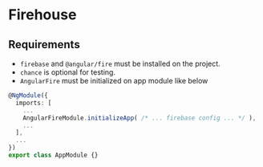 # Firehouse

## Requirements

* `firebase` and `@angular/fire` must be installed on the project.
* `chance` is optional for testing.
* `AngularFire` must be initialized on app module like below

```` typescript
@NgModule({
  imports: [
    ...
    AngularFireModule.initializeApp( /* ... firebase config ... */ ),
    ...
  ],
  ...
})
export class AppModule {}
````
